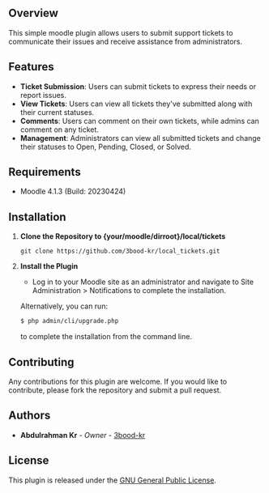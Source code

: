 ## Overview
This simple moodle plugin allows users to submit support tickets to communicate their issues and receive assistance from administrators.

## Features
- **Ticket Submission**: Users can submit tickets to express their needs or report issues.
- **View Tickets**: Users can view all tickets they've submitted along with their current statuses.
- **Comments**: Users can comment on their own tickets, while admins can comment on any ticket.
- **Management**: Administrators can view all submitted tickets and change their statuses to Open, Pending, Closed, or Solved.

## Requirements
- Moodle 4.1.3 (Build: 20230424)


## Installation

1. **Clone the Repository to {your/moodle/dirroot}/local/tickets**
     ```
     git clone https://github.com/3bood-kr/local_tickets.git
     ```

2. **Install the Plugin**
   - Log in to your Moodle site as an administrator and navigate to Site Administration > Notifications to complete the installation. <br>

   Alternatively, you can run:
    ```bash
    $ php admin/cli/upgrade.php
    ```
   to complete the installation from the command line.



## Contributing

Any contributions for this plugin are welcome. If you would like to contribute, please fork the repository and submit a pull request.

## Authors

- **Abdulrahman Kr** - *Owner* - [3bood-kr](https://github.com/3bood-kr)

## License

This plugin is released under the [GNU General Public License](http://www.gnu.org/copyleft/gpl.html).


